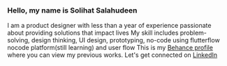 ### Hello, my name is Solihat Salahudeen
I am a product designer with less than a year of experience passionate about providing solutions that impact lives
My skill includes problem-solving, design thinking, UI design, prototyping, no-code using flutterflow nocode platform(still learning) and user flow
This is my [Behance profile](https://www.behance.net/wumionwheels) where you can view my previous works.
Let's get connected on [LinkedIn](https://www.linkedin.com/in/wumionwheels) 

